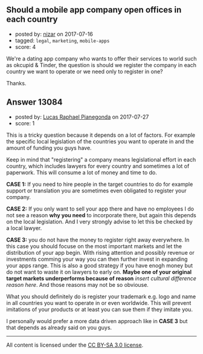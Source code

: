 ## Should a mobile app company open offices in each country

- posted by: [nizar](https://stackexchange.com/users/11343381/nizar) on 2017-07-16
- tagged: `legal`, `marketing`, `mobile-apps`
- score: 4

We're a dating app company who wants to offer their services to world such as okcupid & Tinder, the question is should we register the company in each country we want to operate or we need only to register in one? 

Thanks.


## Answer 13084

- posted by: [Lucas Raphael Pianegonda](https://stackexchange.com/users/10909545/lucas-raphael-pianegonda) on 2017-07-27
- score: 1

This is a tricky question because it depends on a lot of factors. For example the specific local legislation of the countries you want to operate in and the amount of funding you guys have. 

Keep in mind that "registering" a company means legislational effort in each country, which includes lawyers for every country and sometimes a lot of paperwork. This will consume a lot of money and time to do.

**CASE 1:** If you need to hire people in the target countries to do for example support or translation you are sometimes even obligated to register your company.

**CASE 2:** If you only want to sell your app there and have no employees I do not see a reason **why you need** to incorporate there, but again this depends on the local legislation. And I very strongly advise to let this be checked by a local lawyer.

**CASE 3:** you do not have the money to register right away everywhere. In this case you should focuse on the most important markets and let the distribution of your app begin. With rising attention and possibly revenue or investments comming your way you can then further invest in expanding your apps range. This is also a good strategy if you have enogh money but do not want to waste it on lawyers to early on. **Maybe one of your original target markets underperforms because of reason** *insert cultural difference reason here*. And those reasons may not be so obviouse. 

What you should definitely do is register your trademark e.g. logo and name in all countries you want to operate in or even worldwide. This will prevent imitations of your products or at least you can sue them if they imitate you.

I personally would prefer a more data driven approach like in **CASE 3** but that depends as already said on you guys.




---

All content is licensed under the [CC BY-SA 3.0 license](https://creativecommons.org/licenses/by-sa/3.0/).
